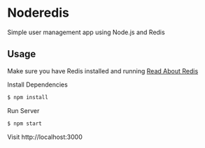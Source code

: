 # Noderedis
Simple user management app using Node.js and Redis


## Usage           

Make sure you have Redis installed and running [Read About Redis](https://redis.io/)

Install Dependencies

```sh
$ npm install
```

Run Server

```sh
$ npm start
```

Visit http://localhost:3000
